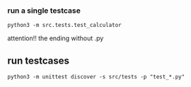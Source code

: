 
### run a single testcase
```
python3 -m src.tests.test_calculator

```
attention!! the ending without .py

## run testcases
```
python3 -m unittest discover -s src/tests -p "test_*.py"

```
